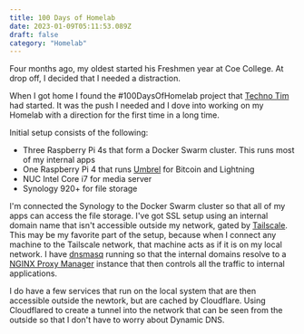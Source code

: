 ```yaml
---
title: 100 Days of Homelab
date: 2023-01-09T05:11:53.089Z
draft: false
category: "Homelab"
---
```


Four months ago, my oldest started his Freshmen year at Coe College. At drop off, I decided that I needed a distraction.
<!-- excerpt -->

When I got home I found the #100DaysOfHomelab project that [Techno Tim](https://techno-tim.github.io) had started. It was the push I needed and I dove into working on my Homelab with a direction for the first time in a long time.

Initial setup consists of the following:

- Three Raspberry Pi 4s that form a Docker Swarm cluster. This runs most of my internal apps
- One Raspberry Pi 4 that runs [Umbrel](https://getumbrel.com) for Bitcoin and Lightning
- NUC Intel Core i7 for media server
- Synology 920+ for file storage

I'm connected the Synology to the Docker Swarm cluster so that all of my apps can access the file storage. I've got SSL setup using an internal domain name that isn't accessible outside my network, gated by [Tailscale](https://tailscale.com). This may be my favorite part of the setup, because when I connect any machine to the Tailscale network, that machine acts as if it is on my local network. I have [dnsmasq](https://dnsmasq.org) running so that the internal domains resolve to a [NGINX Proxy Manager](https://nginxproxymanager.com) instance that then controls all the traffic to internal applications.

I do have a few services that run on the local system that are then accessible outside the newtork, but are cached by Cloudflare. Using Cloudflared to create a tunnel into the network that can be seen from the outside so that I don't have to worry about Dynamic DNS.